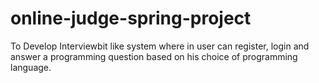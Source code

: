 # online-judge-spring-project
To Develop Interviewbit like system where in user can register, login and answer a programming question based on his choice of programming language.
